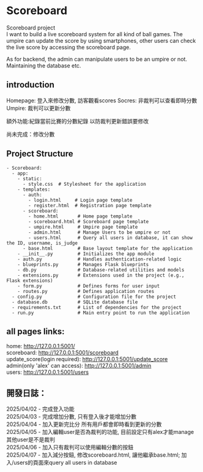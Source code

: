 # Scoreboard
Scoreboard project  
I want to build a live scoreboard system for all kind of ball games. The umpire can 
update the score by using smartphones, other users can check the live score by accessing 
the scoreboard page.  
  
As for backend, the admin can manipulate users to be an umpire or not. Maintaining the 
database etc.

## introduction
Homepage: 登入來修改分數, 訪客觀看scores
Socres: 非裁判可以查看即時分數
Umpire: 裁判可以更新分數

額外功能:紀錄當前比賽的分數紀錄 以防裁判更新錯誤要修改

尚未完成：修改分數

## Project Structure
```
- Scoreboard:
  - app:
    - static:
      - style.css  # Stylesheet for the application
    - templates:
      - auth:
        - login.html     # Login page template
        - register.html  # Registration page template
      - scoreboard:
        - home.html       # Home page template
        - scoreboard.html # Scoreboard page template
        - umpire.html     # Umpire page template
        - admin.html      # Manage Users to be umpire or not
        - users.html      # Query all users in database, it can show the ID, username, is_judge
      - base.html         # Base layout template for the application
    - __init__.py         # Initializes the app module
    - auth.py             # Handles authentication-related logic
    - blueprints.py       # Manages Flask blueprints
    - db.py               # Database-related utilities and models
    - extensions.py       # Extensions used in the project (e.g., Flask extensions)
    - form.py             # Defines forms for user input
    - routes.py           # Defines application routes
  - config.py             # Configuration file for the project
  - database.db           # SQLite database file
  - requirements.txt      # List of dependencies for the project
  - run.py                # Main entry point to run the application

```

## all pages links:
home: http://127.0.0.1:5001/  
scoreboard: http://127.0.0.1:5001/scoreboard  
update_score(login required): http://127.0.0.1:5001/update_score  
admin(only 'alex' can access): http://127.0.0.1:5001/admin  
users: http://127.0.0.1:5001/users  

## 開發日誌：
2025/04/02 - 完成登入功能  
2025/04/03 - 完成增加分數, 只有登入後才能增加分數  
2025/04/04 - 加入更新完比分 所有用戶都會即時看到更新的分數  
2025/04/05 - 加入編輯user是否為裁判的功能, 目前設定只有alex才能manage其他user是不是裁判  
2025/04/06 - 加入只有裁判可以使用編輯分數的按鈕  
2025/04/07 - 加入減分按鈕, 修改scoreboard.html, 讓他繼承base.html; 加入/users的頁面來query all users in database  

